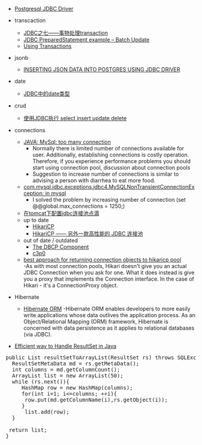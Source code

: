  - [Postgresql JDBC Driver](https://jdbc.postgresql.org/documentation/documentation.html)
 - transcaction
    - [JDBC之七——事物处理transaction ](http://blog.sina.com.cn/s/blog_885b4ace0100z92z.html)
    - [JDBC PreparedStatement example – Batch Update](http://www.mkyong.com/jdbc/jdbc-preparedstatement-example-batch-update/)
    - [Using Transactions](https://docs.oracle.com/javase/tutorial/jdbc/basics/transactions.html)
 - jsonb
    - [INSERTING JSON DATA INTO POSTGRES USING JDBC DRIVER](http://www.pateldenish.com/2013/05/inserting-json-data-into-postgres-using-jdbc-driver.html)
 - date
    - [JDBC中的date类型 ](http://blog.163.com/qiuzhixin_momo/blog/static/350708652011430102751595/)
 - crud 
    - [使用JDBC执行 select insert update delete](http://yuncode.net/code/c_53e113f867bb427)
 - connections
     - [JAVA: MySql: too many connection](http://stackoverflow.com/questions/11564000/java-mysql-too-many-connection)
        - Normally there is limited number of connections available for user. Additionally, establishing connections is costly operation. Therefore, if you experience performance problems you should start using connection pool, discussion about connection pools
        - Suggestion to increase number of connections is similar to advising a person with diarrhea to eat more food.
     - [com.mysql.jdbc.exceptions.jdbc4.MySQLNonTransientConnectionException: in mysql](http://stackoverflow.com/questions/1392304/com-mysql-jdbc-exceptions-jdbc4-mysqlnontransientconnectionexception-in-mysql/1392333#1392333)
        - I solved the problem by increasing number of connection (set @@global.max_connections = 1250;)
     - [在tomcat下配置jdbc连接池点滴](http://www.cnblogs.com/ventry/archive/2012/03/13/2394047.html)
     - up to date
        - [HikariCP](https://github.com/brettwooldridge/HikariCP)
        - [HikariCP —— 另外一款高性能的 JDBC 连接池](http://www.tuicool.com/articles/mMneMv)
     - out of date / outdated
        - [The DBCP Component](http://commons.apache.org/proper/commons-dbcp/)
        - [c3p0](https://github.com/swaldman/c3p0)
     - [best approach for returning connection objects to hikaricp pool](http://stackoverflow.com/questions/25367261/best-approach-for-returning-connection-objects-to-hikaricp-pool)   
        -As with most connection pools, Hikari doesn't give you an actual JDBC Connection when you ask for one. What it does instead is give you a proxy that implements the Connection interface. In the case of Hikari - it's a ConnectionProxy object.
        
 - Hibernate
    - [Hibernate ORM](http://hibernate.org/orm/)
        -Hibernate ORM enables developers to more easily write applications whose data outlives the application process. As an Object/Relational Mapping (ORM) framework, Hibernate is concerned with data persistence as it applies to relational databases (via JDBC). 
        
 - [Efficient way to Handle ResultSet in Java](http://stackoverflow.com/questions/7507121/efficient-way-to-handle-resultset-in-java)
<pre>
public List resultSetToArrayList(ResultSet rs) throws SQLException{
  ResultSetMetaData md = rs.getMetaData();
  int columns = md.getColumnCount();
  ArrayList list = new ArrayList(50);
  while (rs.next()){
     HashMap row = new HashMap(columns);
     for(int i=1; i<=columns; ++i){           
      row.put(md.getColumnName(i),rs.getObject(i));
     }
      list.add(row);
  }

 return list;
}
</pre>